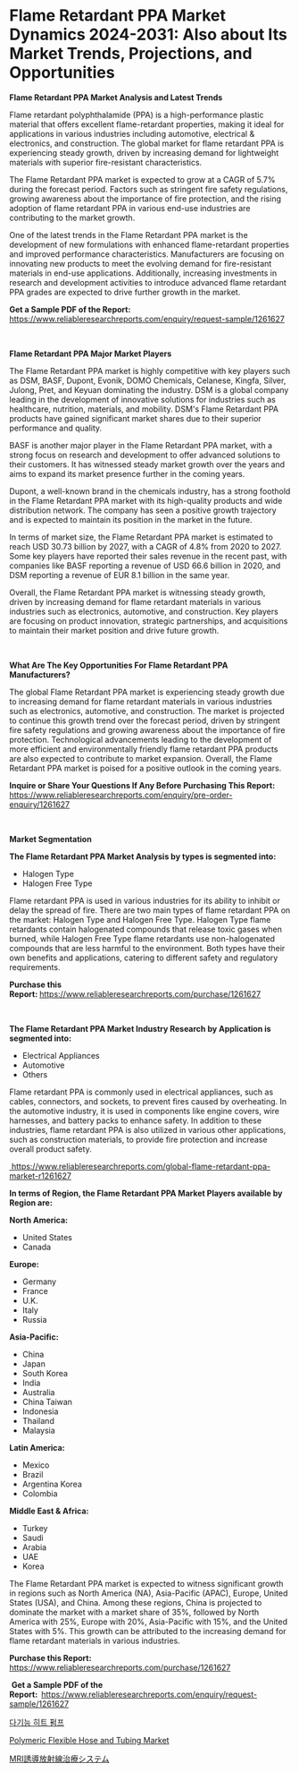 <p><h1>Flame Retardant PPA Market Dynamics 2024-2031: Also about Its Market Trends, Projections, and Opportunities</h1></p><p><strong>Flame Retardant PPA Market Analysis and Latest Trends</strong></p>
<p><p>Flame retardant polyphthalamide (PPA) is a high-performance plastic material that offers excellent flame-retardant properties, making it ideal for applications in various industries including automotive, electrical & electronics, and construction. The global market for flame retardant PPA is experiencing steady growth, driven by increasing demand for lightweight materials with superior fire-resistant characteristics.</p><p>The Flame Retardant PPA market is expected to grow at a CAGR of 5.7% during the forecast period. Factors such as stringent fire safety regulations, growing awareness about the importance of fire protection, and the rising adoption of flame retardant PPA in various end-use industries are contributing to the market growth.</p><p>One of the latest trends in the Flame Retardant PPA market is the development of new formulations with enhanced flame-retardant properties and improved performance characteristics. Manufacturers are focusing on innovating new products to meet the evolving demand for fire-resistant materials in end-use applications. Additionally, increasing investments in research and development activities to introduce advanced flame retardant PPA grades are expected to drive further growth in the market.</p></p>
<p><strong>Get a Sample PDF of the Report:&nbsp;</strong> <a href="https://www.reliableresearchreports.com/enquiry/request-sample/1261627">https://www.reliableresearchreports.com/enquiry/request-sample/1261627</a></p>
<p>&nbsp;</p>
<p><strong>Flame Retardant PPA Major Market Players</strong></p>
<p><p>The Flame Retardant PPA market is highly competitive with key players such as DSM, BASF, Dupont, Evonik, DOMO Chemicals, Celanese, Kingfa, Silver, Julong, Pret, and Keyuan dominating the industry. DSM is a global company leading in the development of innovative solutions for industries such as healthcare, nutrition, materials, and mobility. DSM's Flame Retardant PPA products have gained significant market shares due to their superior performance and quality.</p><p>BASF is another major player in the Flame Retardant PPA market, with a strong focus on research and development to offer advanced solutions to their customers. It has witnessed steady market growth over the years and aims to expand its market presence further in the coming years.</p><p>Dupont, a well-known brand in the chemicals industry, has a strong foothold in the Flame Retardant PPA market with its high-quality products and wide distribution network. The company has seen a positive growth trajectory and is expected to maintain its position in the market in the future.</p><p>In terms of market size, the Flame Retardant PPA market is estimated to reach USD 30.73 billion by 2027, with a CAGR of 4.8% from 2020 to 2027. Some key players have reported their sales revenue in the recent past, with companies like BASF reporting a revenue of USD 66.6 billion in 2020, and DSM reporting a revenue of EUR 8.1 billion in the same year.</p><p>Overall, the Flame Retardant PPA market is witnessing steady growth, driven by increasing demand for flame retardant materials in various industries such as electronics, automotive, and construction. Key players are focusing on product innovation, strategic partnerships, and acquisitions to maintain their market position and drive future growth.</p></p>
<p>&nbsp;</p>
<p><strong>What Are The Key Opportunities For Flame Retardant PPA Manufacturers?</strong></p>
<p><p>The global Flame Retardant PPA market is experiencing steady growth due to increasing demand for flame retardant materials in various industries such as electronics, automotive, and construction. The market is projected to continue this growth trend over the forecast period, driven by stringent fire safety regulations and growing awareness about the importance of fire protection. Technological advancements leading to the development of more efficient and environmentally friendly flame retardant PPA products are also expected to contribute to market expansion. Overall, the Flame Retardant PPA market is poised for a positive outlook in the coming years.</p></p>
<p><strong>Inquire or Share Your Questions If Any Before Purchasing This Report:</strong> <a href="https://www.reliableresearchreports.com/enquiry/pre-order-enquiry/1261627">https://www.reliableresearchreports.com/enquiry/pre-order-enquiry/1261627</a></p>
<p>&nbsp;</p>
<p><strong>Market Segmentation</strong></p>
<p><strong>The Flame Retardant PPA Market Analysis by types is segmented into:</strong></p>
<p><ul><li>Halogen Type</li><li>Halogen Free Type</li></ul></p>
<p><p>Flame retardant PPA is used in various industries for its ability to inhibit or delay the spread of fire. There are two main types of flame retardant PPA on the market: Halogen Type and Halogen Free Type. Halogen Type flame retardants contain halogenated compounds that release toxic gases when burned, while Halogen Free Type flame retardants use non-halogenated compounds that are less harmful to the environment. Both types have their own benefits and applications, catering to different safety and regulatory requirements.</p></p>
<p><strong>Purchase this Report:&nbsp;</strong><a href="https://www.reliableresearchreports.com/purchase/1261627">https://www.reliableresearchreports.com/purchase/1261627</a></p>
<p>&nbsp;</p>
<p><strong>The Flame Retardant PPA Market Industry Research by Application is segmented into:</strong></p>
<p><ul><li>Electrical Appliances</li><li>Automotive</li><li>Others</li></ul></p>
<p><p>Flame retardant PPA is commonly used in electrical appliances, such as cables, connectors, and sockets, to prevent fires caused by overheating. In the automotive industry, it is used in components like engine covers, wire harnesses, and battery packs to enhance safety. In addition to these industries, flame retardant PPA is also utilized in various other applications, such as construction materials, to provide fire protection and increase overall product safety.</p></p>
<p><a href="https://www.reliableresearchreports.com/global-flame-retardant-ppa-market-r1261627">&nbsp;https://www.reliableresearchreports.com/global-flame-retardant-ppa-market-r1261627</a></p>
<p><strong>In terms of Region, the Flame Retardant PPA Market Players available by Region are:</strong></p>
<p>
    <p> <strong> North America: </strong>
        <ul>
            <li>United States</li>
            <li>Canada</li>
        </ul>
        </p> 
    <p> <strong> Europe: </strong>
        <ul>
            <li>Germany</li>
            <li>France</li>
            <li>U.K.</li>
            <li>Italy</li>
            <li>Russia</li>
        </ul>
        </p> 
    <p> <strong> Asia-Pacific: </strong>
        <ul>
            <li>China</li>
            <li>Japan</li>
            <li>South Korea</li>
            <li>India</li>
            <li>Australia</li>
            <li>China Taiwan</li>
            <li>Indonesia</li>
            <li>Thailand</li>
            <li>Malaysia</li>
        </ul>
        </p> 
    <p> <strong> Latin America: </strong>
        <ul>
            <li>Mexico</li>
            <li>Brazil</li>
            <li>Argentina Korea</li>
            <li>Colombia</li>
        </ul>
        </p> 
    <p> <strong> Middle East & Africa: </strong>
        <ul>
            <li>Turkey</li>
            <li>Saudi</li>
            <li>Arabia</li>
            <li>UAE</li>
            <li>Korea</li>
        </ul>
    </p>
    </p>
<p><p>The Flame Retardant PPA market is expected to witness significant growth in regions such as North America (NA), Asia-Pacific (APAC), Europe, United States (USA), and China. Among these regions, China is projected to dominate the market with a market share of 35%, followed by North America with 25%, Europe with 20%, Asia-Pacific with 15%, and the United States with 5%. This growth can be attributed to the increasing demand for flame retardant materials in various industries.</p></p>
<p><strong>Purchase this Report: </strong><a href="https://www.reliableresearchreports.com/purchase/1261627">https://www.reliableresearchreports.com/purchase/1261627</a></p>
<p>&nbsp;<strong>Get a Sample PDF of the Report:&nbsp;&nbsp;</strong><a href="https://www.reliableresearchreports.com/enquiry/request-sample/1261627">https://www.reliableresearchreports.com/enquiry/request-sample/1261627</a></p>
<p><strong></strong></p>
<p><p><a href="https://github.com/hook46569/Market-Research-Report-List-1/blob/main/2613776142455.md">다기능 히트 펌프</a></p><p><a href="https://github.com/joannagoyvaerts/Market-Research-Report-List-3/blob/main/polymeric-flexible-hose-and-tubing-market.md">Polymeric Flexible Hose and Tubing Market</a></p><p><a href="https://github.com/marbadji/Market-Research-Report-List-2/blob/main/9822354136941.md">MRI誘導放射線治療システム</a></p></p>